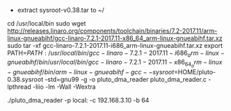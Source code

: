 * extract sysroot-v0.38.tar to ~/

cd /usr/local/bin
sudo wget http://releases.linaro.org/components/toolchain/binaries/7.2-2017.11/arm-linux-gnueabihf/gcc-linaro-7.2.1-2017.11-x86_64_arm-linux-gnueabihf.tar.xz
sudo tar -xf gcc-linaro-7.2.1-2017.11-i686_arm-linux-gnueabihf.tar.xz
export PATH=$PATH:/usr/local/bin/gcc-linaro-7.2.1-2017.11-i686_arm-linux-gnueabihf/bin
/usr/local/bin/gcc-linaro-7.2.1-2017.11-x86_64_arm-linux-gnueabihf/bin/arm-linux-gnueabihf-gcc --sysroot=$HOME/pluto-0.38.sysroot -std=gnu99 -g -o pluto_dma_reader pluto_dma_reader.c -lpthread -liio -lm -Wall -Wextra

./pluto_dma_reader -p local: -c 192.168.3.10 -b 64
